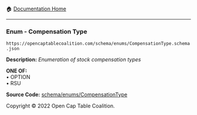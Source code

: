 :house: [Documentation Home](../../../)

---

### Enum - Compensation Type

`https://opencaptablecoalition.com/schema/enums/CompensationType.schema.json`

**Description:** _Enumeration of stock compensation types_

**ONE OF:**</br>&bull; OPTION </br>&bull; RSU

**Source Code:** [schema/enums/CompensationType](/../../../../schema/enums/CompensationType.schema.json)

Copyright © 2022 Open Cap Table Coalition.
